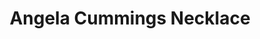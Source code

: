---
title: Angela Cummings Necklace
description: |
  This necklace of 31 dusky, magnificent Tahitian Pearls is seamlessly punctuated with brilliant buckle elements set with Pave Diamonds.
specs: |
  14.4 - 12.0mm Tahitian Pearls with 3.81 carats of White Diamonds, set in Platinum.
images:
  - image_path: /uploads/angela-cummings-for-assael-necklace.png
_category:
order: 20
categories:
  - necklaces
---